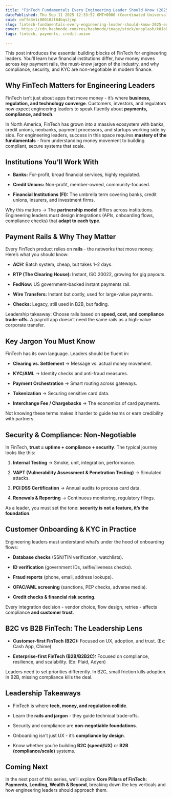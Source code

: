 ```yaml
---
title: "FinTech Fundamentals Every Engineering Leader Should Know (2025 Edition)"
datePublished: Thu Sep 11 2025 12:33:52 GMT+0000 (Coordinated Universal Time)
cuid: cmffe3v1i000102l84bqs2jep
slug: fintech-fundamentals-every-engineering-leader-should-know-2025-edition
cover: https://cdn.hashnode.com/res/hashnode/image/stock/unsplash/k0Jo8m6DO6k/upload/a844f0e72b00ea55cb4981c5a4bd7781.jpeg
tags: fintech, payments, credit-union

---
```


This post introduces the essential building blocks of FinTech for engineering leaders. You’ll learn how financial institutions differ, how money moves across key payment rails, the must-know jargon of the industry, and why compliance, security, and KYC are non-negotiable in modern finance.

## Why FinTech Matters for Engineering Leaders

FinTech isn’t just about apps that move money - it’s where **business, regulation, and technology converge**. Customers, investors, and regulators now expect engineering leaders to speak fluently about **payments, compliance, and tech**.

In North America, FinTech has grown into a massive ecosystem with banks, credit unions, neobanks, payment processors, and startups working side by side. For engineering leaders, success in this space requires **mastery of the fundamentals** - from understanding money movement to building compliant, secure systems that scale.

## Institutions You’ll Work With

* **Banks:** For-profit, broad financial services, highly regulated.
    
* **Credit Unions:** Non-profit, member-owned, community-focused.
    
* **Financial Institutions (FI):** The umbrella term covering banks, credit unions, insurers, and investment firms.
    

Why this matters → The **partnership model** differs across institutions. Engineering leaders must design integrations (APIs, onboarding flows, compliance checks) that **adapt to each type**.

## Payment Rails & Why They Matter

Every FinTech product relies on **rails** - the networks that move money. Here’s what you should know:

* **ACH:** Batch system, cheap, but takes 1–2 days.
    
* **RTP (The Clearing House):** Instant, ISO 20022, growing for gig payouts.
    
* **FedNow:** US government-backed instant payments rail.
    
* **Wire Transfers:** Instant but costly, used for large-value payments.
    
* **Checks:** Legacy, still used in B2B, but fading.
    

Leadership takeaway: Choose rails based on **speed, cost, and compliance trade-offs**. A payroll app doesn’t need the same rails as a high-value corporate transfer.

## Key Jargon You Must Know

FinTech has its own language. Leaders should be fluent in:

* **Clearing vs. Settlement** → Message vs. actual money movement.
    
* **KYC/AML** → Identity checks and anti-fraud measures.
    
* **Payment Orchestration** → Smart routing across gateways.
    
* **Tokenization** → Securing sensitive card data.
    
* **Interchange Fee / Chargebacks** → The economics of card payments.
    

Not knowing these terms makes it harder to guide teams or earn credibility with partners.

## Security & Compliance: Non-Negotiable

In FinTech, **trust = uptime + compliance + security**. The typical journey looks like this:

1. **Internal Testing** → Smoke, unit, integration, performance.
    
2. **VAPT (Vulnerability Assessment & Penetration Testing)** → Simulated attacks.
    
3. **PCI DSS Certification** → Annual audits to process card data.
    
4. **Renewals & Reporting** → Continuous monitoring, regulatory filings.
    

As a leader, you must set the tone: **security is not a feature, it’s the foundation**.

## Customer Onboarding & KYC in Practice

Engineering leaders must understand what’s under the hood of onboarding flows:

* **Database checks** (SSN/TIN verification, watchlists).
    
* **ID verification** (government IDs, selfie/liveness checks).
    
* **Fraud reports** (phone, email, address lookups).
    
* **OFAC/AML screening** (sanctions, PEP checks, adverse media).
    
* **Credit checks & financial risk scoring.**
    

Every integration decision - vendor choice, flow design, retries - affects compliance **and customer trust**.

## B2C vs B2B FinTech: The Leadership Lens

* **Customer-first FinTech (B2C):** Focused on UX, adoption, and trust. (Ex: Cash App, Chime)
    
* **Enterprise-first FinTech (B2B/B2B2C):** Focused on compliance, resilience, and scalability. (Ex: Plaid, Adyen)
    

Leaders need to set priorities differently. In B2C, small friction kills adoption. In B2B, missing compliance kills the deal.

## Leadership Takeaways

* FinTech is where **tech, money, and regulation collide**.
    
* Learn the **rails and jargon** - they guide technical trade-offs.
    
* Security and compliance are **non-negotiable foundations**.
    
* Onboarding isn’t just UX - it’s **compliance by design**.
    
* Know whether you’re building **B2C (speed/UX)** or **B2B (compliance/scale)** systems.
    

## Coming Next

In the next post of this series, we’ll explore **Core Pillars of FinTech: Payments, Lending, Wealth & Beyond**, breaking down the key verticals and how engineering leaders should approach them.